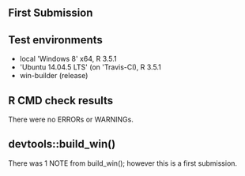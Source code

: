 First Submission
----------------

Test environments
-----------------

-   local 'Windows 8' x64, R 3.5.1
-   'Ubuntu 14.04.5 LTS' (on 'Travis-CI), R 3.5.1
-   win-builder (release)

R CMD check results
-------------------

There were no ERRORs or WARNINGs.

devtools::build\_win()
----------------------

There was 1 NOTE from build\_win(); however this is a first submission.
